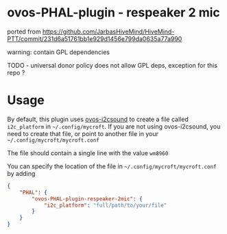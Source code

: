 # ovos-PHAL-plugin - respeaker 2 mic

ported from https://github.com/JarbasHiveMind/HiveMind-PTT/commit/231d6a51761bb1e929d1456e799da0635a77a990

warning: contain GPL dependencies

TODO - universal donor policy does not allow GPL deps, exception for this repo ?

# Usage

By default, this plugin uses [ovos-i2csound](https://github.com/OpenVoiceOS/ovos-i2csound) to create a file called `i2c_platform` in `~/.config/mycroft`.  If you are not using ovos-i2csound, you need to create that file, or point to another file in your `~/.config/mycroft/mycroft.conf`

The file should contain a single line with the value `wm8960`

You can specify the location of the file in `~/.config/mycroft/mycroft.conf` by adding

```json
{
    "PHAL": {
        "ovos-PHAL-plugin-respeaker-2mic": {
            "i2c_platform": "full/path/to/your/file"
        }
    }
}
```
